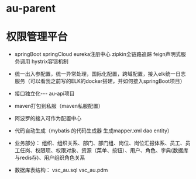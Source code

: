# au-parent

# 权限管理平台

* springBoot  springCloud  eureka注册中心 zipkin全链路追踪  feign声明式服务调用  hystrix容错机制 
* 统一出入参配置，统一异常处理，国际化配置，跨域配置，接入elk统一日志服务（可以看我之前写的ELK的docker搭建，并如何接入springBoot项目）
* 接口独立化--- au-api项目
* maven打包到私服（maven私服配置）
* 阿波罗的接入可作为配置中心
* 代码自动生成（mybatis 的代码生成器 生成mapper.xml dao entity）

* 业务部分： 组织、组织关系、部门、部门组、岗位、岗位汇报体系、员工、员工任岗、权限项、权限对象、资源（菜单、按钮）、用户、角色、字典(数据库与redis存)、用户组织角色关系

* 数据库表结构： vsc_au.sql  vsc_au.pdm
